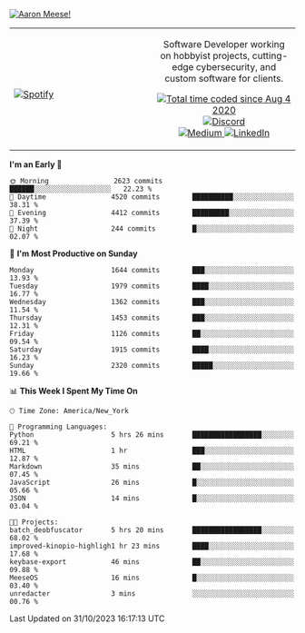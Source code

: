 [![Aaron Meese!](https://user-images.githubusercontent.com/17814535/88975338-a2aabf00-d27f-11ea-963f-8a19608716b4.png)](https://github.com/ajmeese7/readme-ascii "README ASCII")

<!-- Modified from project here: https://github.com/novatorem/novatorem -->
<table width="100%">
  <tr>
  <td width="50%">

&nbsp; <br> [![Spotify](https://ajmeese7.vercel.app/api/spotify)](https://open.spotify.com/user/ajmeese)

  </td>
  <td width="50%">
    <p align="center">
    Software Developer working on hobbyist projects, cutting-edge cybersecurity, and custom software for clients.
    </p>
    <p align="center">
      <a href="https://wakatime.com/@f726891d-3b02-46cd-9b60-e8c59f9e2b14">
        <img src="https://wakatime.com/badge/user/f726891d-3b02-46cd-9b60-e8c59f9e2b14.svg" alt="Total time coded since Aug 4 2020" title="WakaTime" />
      </a>
      <a href="http://link.aaronmeese.com/discord">
        <img src="https://img.shields.io/badge/discord-ajmeese7%234835-369?style=flat-square&logo=discord&logoColor=white&color=purple" alt="Discord" title="Discord">
      </a>
      <br />
      <a href="https://link.aaronmeese.com/medium">
        <img src="https://img.shields.io/badge/medium-ajmeese7-1DB954?style=flat-square&logo=medium&logoColor=white" alt="Medium" title="Medium">
      </a>
      <a href="https://link.aaronmeese.com/linkedin">
        <img src="https://img.shields.io/badge/linkedIn-aaronmeese-1DB954?style=flat-square&logo=linkedin&logoColor=white&color=blue" alt="LinkedIn" title="LinkedIn">
      </a>
    </p>
  </td>

</table>

[//]: <> (The `&nbsp;` is to have Aphelion take up more space)

<!--START_SECTION:waka-->
**I'm an Early 🐤** 

```text
🌞 Morning                2623 commits        ██████░░░░░░░░░░░░░░░░░░░   22.23 % 
🌆 Daytime                4520 commits        ██████████░░░░░░░░░░░░░░░   38.31 % 
🌃 Evening                4412 commits        █████████░░░░░░░░░░░░░░░░   37.39 % 
🌙 Night                  244 commits         █░░░░░░░░░░░░░░░░░░░░░░░░   02.07 % 
```
📅 **I'm Most Productive on Sunday** 

```text
Monday                   1644 commits        ███░░░░░░░░░░░░░░░░░░░░░░   13.93 % 
Tuesday                  1979 commits        ████░░░░░░░░░░░░░░░░░░░░░   16.77 % 
Wednesday                1362 commits        ███░░░░░░░░░░░░░░░░░░░░░░   11.54 % 
Thursday                 1453 commits        ███░░░░░░░░░░░░░░░░░░░░░░   12.31 % 
Friday                   1126 commits        ██░░░░░░░░░░░░░░░░░░░░░░░   09.54 % 
Saturday                 1915 commits        ████░░░░░░░░░░░░░░░░░░░░░   16.23 % 
Sunday                   2320 commits        █████░░░░░░░░░░░░░░░░░░░░   19.66 % 
```


📊 **This Week I Spent My Time On** 

```text
🕑︎ Time Zone: America/New_York

💬 Programming Languages: 
Python                   5 hrs 26 mins       █████████████████░░░░░░░░   69.21 % 
HTML                     1 hr                ███░░░░░░░░░░░░░░░░░░░░░░   12.87 % 
Markdown                 35 mins             ██░░░░░░░░░░░░░░░░░░░░░░░   07.45 % 
JavaScript               26 mins             █░░░░░░░░░░░░░░░░░░░░░░░░   05.66 % 
JSON                     14 mins             █░░░░░░░░░░░░░░░░░░░░░░░░   03.04 % 

🐱‍💻 Projects: 
batch_deobfuscator       5 hrs 20 mins       █████████████████░░░░░░░░   68.02 % 
improved-kinopio-highligh1 hr 23 mins        ████░░░░░░░░░░░░░░░░░░░░░   17.68 % 
keybase-export           46 mins             ██░░░░░░░░░░░░░░░░░░░░░░░   09.88 % 
MeeseOS                  16 mins             █░░░░░░░░░░░░░░░░░░░░░░░░   03.40 % 
unredacter               3 mins              ░░░░░░░░░░░░░░░░░░░░░░░░░   00.76 % 
```


 Last Updated on 31/10/2023 16:17:13 UTC
<!--END_SECTION:waka-->

